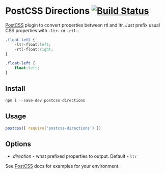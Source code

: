 # PostCSS Directions [![Build Status][ci-img]][ci]

[PostCSS] plugin to convert properties between rtl and ltr. Just prefix usual CSS properties with `-ltr-` or `-rtl-`.

[PostCSS]: https://github.com/postcss/postcss
[ci-img]:  https://travis-ci.org/josephshambrook/postcss-directions.svg
[ci]:      https://travis-ci.org/josephshambrook/postcss-directions

```css
.float-left {
    -ltr-float:left;
    -rtl-float:right;
}
```

```css
.float-left {
    float:left;
}
```

## Install

```js
npm i --save-dev postcss-directions
```

## Usage

```js
postcss([ require('postcss-directions') ])
```

## Options
- *direction* - what prefixed properties to output. Default - `ltr`

See [PostCSS] docs for examples for your environment.

